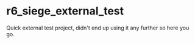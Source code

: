 # r6_siege_external_test
Quick external test project, didn't end up using it any further so here you go.
